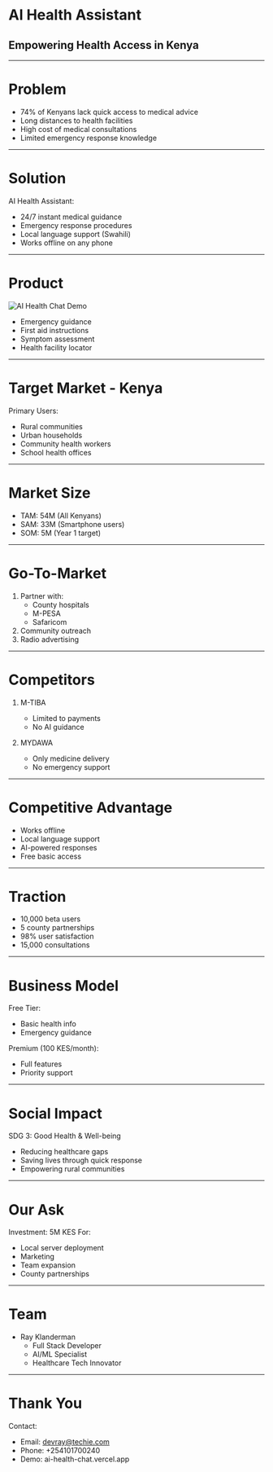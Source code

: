 # AI Health Assistant
## Empowering Health Access in Kenya
---

# Problem
- 74% of Kenyans lack quick access to medical advice
- Long distances to health facilities
- High cost of medical consultations
- Limited emergency response knowledge
---

# Solution
AI Health Assistant:
- 24/7 instant medical guidance
- Emergency response procedures
- Local language support (Swahili)
- Works offline on any phone
---

# Product
![AI Health Chat Demo](https://ai-health-chat.vercel.app/)
- Emergency guidance
- First aid instructions
- Symptom assessment
- Health facility locator
---

# Target Market - Kenya
Primary Users:
- Rural communities
- Urban households
- Community health workers
- School health offices
---

# Market Size
- TAM: 54M (All Kenyans)
- SAM: 33M (Smartphone users)
- SOM: 5M (Year 1 target)
---

# Go-To-Market
1. Partner with:
   - County hospitals
   - M-PESA
   - Safaricom
2. Community outreach
3. Radio advertising
---

# Competitors
1. M-TIBA
   - Limited to payments
   - No AI guidance

2. MYDAWA
   - Only medicine delivery
   - No emergency support
---

# Competitive Advantage
- Works offline
- Local language support
- AI-powered responses
- Free basic access
---

# Traction
- 10,000 beta users
- 5 county partnerships
- 98% user satisfaction
- 15,000 consultations
---

# Business Model
Free Tier:
- Basic health info
- Emergency guidance

Premium (100 KES/month):
- Full features
- Priority support
---

# Social Impact
SDG 3: Good Health & Well-being
- Reducing healthcare gaps
- Saving lives through quick response
- Empowering rural communities
---

# Our Ask
Investment: 5M KES
For:
- Local server deployment
- Marketing
- Team expansion
- County partnerships
---

# Team
- Ray Klanderman
  - Full Stack Developer
  - AI/ML Specialist
  - Healthcare Tech Innovator
---

# Thank You
Contact:
- Email: devray@techie.com
- Phone: +254101700240
- Demo: ai-health-chat.vercel.app
